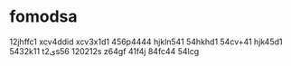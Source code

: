 # fomodsa
12jhffc1
xcv4ddid
xcv3x1d1
456p4444
hjkln541
54hkhd1
54cv+41
hjk45d1
5432k11
t2یs56
120212s
z64gf
41f4j
84fc44
54lcg
